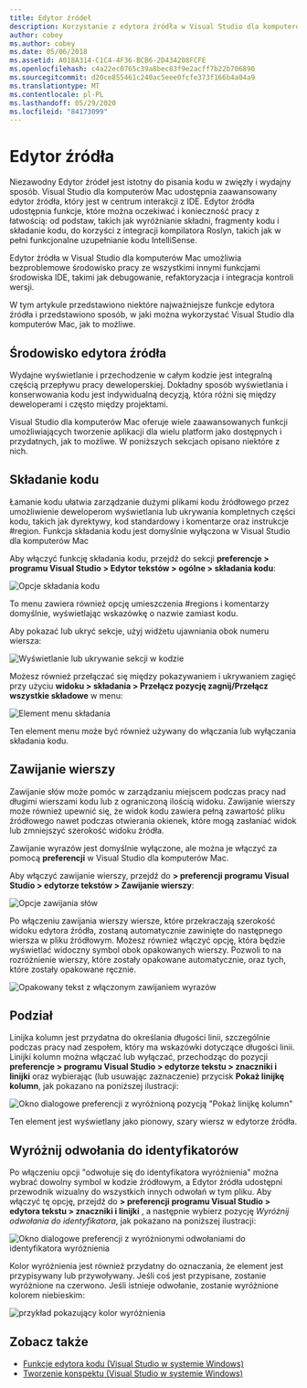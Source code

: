 ```yaml
---
title: Edytor źródeł
description: Korzystanie z edytora źródła w Visual Studio dla komputerów Mac
author: cobey
ms.author: cobey
ms.date: 05/06/2018
ms.assetid: A018A314-C1C4-4F36-BCB6-2D434208FCFE
ms.openlocfilehash: c4a22ec0765c39a8bec83f9e2acff7b22b706890
ms.sourcegitcommit: d20ce855461c240ac5eee0fcfe373f166b4a04a9
ms.translationtype: MT
ms.contentlocale: pl-PL
ms.lasthandoff: 05/29/2020
ms.locfileid: "84173099"
---
```

# <a name="source-editor"></a>Edytor źródła

Niezawodny Edytor źródeł jest istotny do pisania kodu w zwięzły i wydajny sposób. Visual Studio dla komputerów Mac udostępnia zaawansowany edytor źródła, który jest w centrum interakcji z IDE. Edytor źródła udostępnia funkcje, które można oczekiwać i konieczność pracy z łatwością: od podstaw, takich jak wyróżnianie składni, fragmenty kodu i składanie kodu, do korzyści z integracji kompilatora Roslyn, takich jak w pełni funkcjonalne uzupełnianie kodu IntelliSense.

Edytor źródła w Visual Studio dla komputerów Mac umożliwia bezproblemowe środowisko pracy ze wszystkimi innymi funkcjami środowiska IDE, takimi jak debugowanie, refaktoryzacja i integracja kontroli wersji.

W tym artykule przedstawiono niektóre najważniejsze funkcje edytora źródła i przedstawiono sposób, w jaki można wykorzystać Visual Studio dla komputerów Mac, jak to możliwe.

## <a name="the-source-editor-experience"></a>Środowisko edytora źródła

Wydajne wyświetlanie i przechodzenie w całym kodzie jest integralną częścią przepływu pracy deweloperskiej. Dokładny sposób wyświetlania i konserwowania kodu jest indywidualną decyzją, która różni się między deweloperami i często między projektami.

Visual Studio dla komputerów Mac oferuje wiele zaawansowanych funkcji umożliwiających tworzenie aplikacji dla wielu platform jako dostępnych i przydatnych, jak to możliwe. W poniższych sekcjach opisano niektóre z nich.

## <a name="code-folding"></a>Składanie kodu

Łamanie kodu ułatwia zarządzanie dużymi plikami kodu źródłowego przez umożliwienie deweloperom wyświetlania lub ukrywania kompletnych części kodu, takich jak dyrektywy, kod standardowy i komentarze oraz instrukcje #region. Funkcja składania kodu jest domyślnie wyłączona w Visual Studio dla komputerów Mac

Aby włączyć funkcję składania kodu, przejdź do sekcji **preferencje > programu Visual Studio > Edytor tekstów > ogólne > składania kodu**:

![Opcje składania kodu](media/source-neweditor-image1.png)

To menu zawiera również opcję umieszczenia #regions i komentarzy domyślnie, wyświetlając wskazówkę o nazwie zamiast kodu.

Aby pokazać lub ukryć sekcje, użyj widżetu ujawniania obok numeru wiersza:

![Wyświetlanie lub ukrywanie sekcji w kodzie](media/source-neweditor-image2.png)

Możesz również przełączać się między pokazywaniem i ukrywaniem zagięć przy użyciu **widoku > składania > Przełącz pozycję zagnij/Przełącz wszystkie składowe** w menu:

![Element menu składania](media/source-editor-image19.png)

Ten element menu może być również używany do włączania lub wyłączania składania kodu.

## <a name="word-wrap"></a>Zawijanie wierszy

Zawijanie słów może pomóc w zarządzaniu miejscem podczas pracy nad długimi wierszami kodu lub z ograniczoną ilością widoku. Zawijanie wierszy może również upewnić się, że widok kodu zawiera pełną zawartość pliku źródłowego nawet podczas otwierania okienek, które mogą zasłaniać widok lub zmniejszyć szerokość widoku źródła. 

Zawijanie wyrazów jest domyślnie wyłączone, ale można je włączyć za pomocą **preferencji** w Visual Studio dla komputerów Mac. 

Aby włączyć zawijanie wierszy, przejdź do **> preferencji programu Visual Studio > edytorze tekstów > Zawijanie wierszy**:

![Opcje zawijania słów](media/source-neweditor-wordwrap1.png)

Po włączeniu zawijania wierszy wiersze, które przekraczają szerokość widoku edytora źródła, zostaną automatycznie zawinięte do następnego wiersza w pliku źródłowym. Możesz również włączyć opcję, która będzie wyświetlać widoczny symbol obok opakowanych wierszy. Pozwoli to na rozróżnienie wierszy, które zostały opakowane automatycznie, oraz tych, które zostały opakowane ręcznie.

![Opakowany tekst z włączonym zawijaniem wyrazów](media/source-neweditor-wordwrap2.png)

## <a name="ruler"></a>Podział

Linijka kolumn jest przydatna do określania długości linii, szczególnie podczas pracy nad zespołem, który ma wskazówki dotyczące długości linii. Linijki kolumn można włączać lub wyłączać, przechodząc do pozycji **preferencje > programu Visual Studio > edytorze tekstu > znaczniki i linijki** oraz wybierając (lub usuwając zaznaczenie) przycisk **Pokaż linijkę kolumn**, jak pokazano na poniższej ilustracji:

![Okno dialogowe preferencji z wyróżnioną pozycją "Pokaż linijkę kolumn"](media/source-editor-image5.png)

 Ten element jest wyświetlany jako pionowy, szary wiersz w edytorze źródła.

## <a name="highlight-identifier-references"></a>Wyróżnij odwołania do identyfikatorów

Po włączeniu opcji "odwołuje się do identyfikatora wyróżnienia" można wybrać dowolny symbol w kodzie źródłowym, a Edytor źródła udostępni przewodnik wizualny do wszystkich innych odwołań w tym pliku. Aby włączyć tę opcję, przejdź do **> preferencji programu Visual Studio > edytora tekstu > znaczniki i linijki** , a następnie wybierz pozycję _Wyróżnij odwołania do identyfikatora_, jak pokazano na poniższej ilustracji:

![Okno dialogowe preferencji z wyróżnionymi odwołaniami do identyfikatora wyróżnienia](media/source-editor-image6.png)

Kolor wyróżnienia jest również przydatny do oznaczania, że element jest przypisywany lub przywoływany. Jeśli coś jest przypisane, zostanie wyróżnione na czerwono. Jeśli istnieje odwołanie, zostanie wyróżnione kolorem niebieskim:

![przykład pokazujący kolor wyróżnienia](media/source-editor-image7.png)

## <a name="see-also"></a>Zobacz także

- [Funkcje edytora kodu (Visual Studio w systemie Windows)](/visualstudio/ide/writing-code-in-the-code-and-text-editor)
- [Tworzenie konspektu (Visual Studio w systemie Windows)](/visualstudio/ide/outlining)
